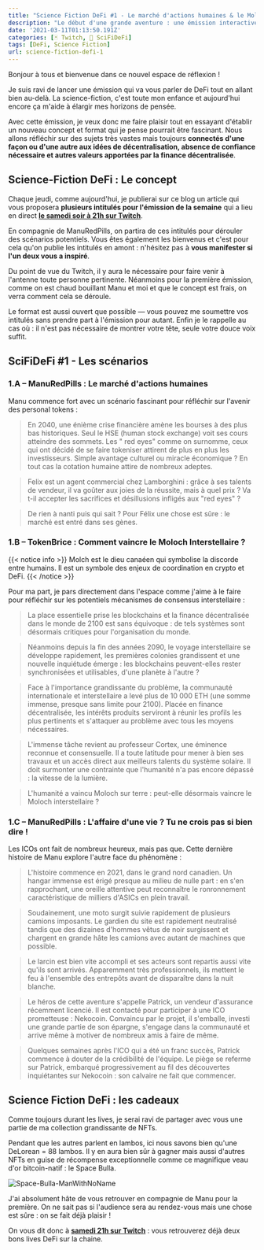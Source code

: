 ```yaml
---
title: "Science Fiction DeFi #1 - Le marché d'actions humaines & le Moloch interstellaire 🛸"
description: "Le début d'une grande aventure : une émission interactive qui allie science-fiction et DeFi pour réfléchir aux enjeux du monde de demain."
date: '2021-03-11T01:13:50.191Z'
categories: [🃏 Twitch, 👾 SciFiDeFi]
tags: [DeFi, Science Fiction]
url: science-fiction-defi-1
---
```


Bonjour à tous et bienvenue dans ce nouvel espace de réflexion !

Je suis ravi de lancer une émission qui va vous parler de DeFi tout en allant bien au-delà. La science-fiction, c'est toute mon enfance et aujourd'hui encore ça m'aide à élargir mes horizons de pensée.

Avec cette émission, je veux donc me faire plaisir tout en essayant d'établir un nouveau concept et format qui je pense pourrait être fascinant. Nous allons réfléchir sur des sujets très vastes mais toujours **connectés d'une façon ou d'une autre aux idées de décentralisation, absence de confiance nécessaire et autres valeurs apportées par la finance décentralisée**.

## Science-Fiction DeFi : Le concept

Chaque jeudi, comme aujourd'hui, je publierai sur ce blog un article qui vous proposera **plusieurs intitulés pour l'émission de la semaine** qui a lieu en direct **[le samedi soir à 21h sur Twitch](https://www.twitch.tv/tokenbrice)**.

En compagnie de ManuRedPills, on partira de ces intitulés pour dérouler des scénarios potentiels. Vous êtes également les bienvenus et c'est pour cela qu'on publie les intitulés en amont : n'hésitez pas à **vous manifester si l'un deux vous a inspiré**.

Du point de vue du Twitch, il y aura le nécessaire pour faire venir à l'antenne toute personne pertinente. Néanmoins pour la première émission, comme on est chaud bouillant Manu et moi et que le concept est frais, on verra comment cela se déroule.

Le format est aussi ouvert que possible — vous pouvez me soumettre vos intitulés sans prendre part à l'émission pour autant. Enfin je le rappelle au cas où : il n'est pas nécessaire de montrer votre tête, seule votre douce voix suffit.

## SciFiDeFi #1 - Les scénarios

### 1.A – ManuRedPills : Le marché d'actions humaines

Manu commence fort avec un scénario fascinant pour réfléchir sur l'avenir des personal tokens :

> En 2040, une énième crise financière amène les bourses à des plus bas historiques. Seul le HSE (human stock exchange) voit ses cours atteindre des sommets. Les " red eyes" comme on surnomme, ceux qui ont décidé de se faire tokeniser attirent de plus en plus les investisseurs.
Simple avantage culturel ou miracle économique ? En tout cas la cotation humaine attire de nombreux adeptes.

>Felix est un agent commercial chez Lamborghini : grâce à ses talents de vendeur, il va goûter aux joies de la réussite, mais à quel prix ? Va t-il accepter les sacrifices et désillusions infligés aux "red eyes" ?

>De rien à nanti puis qui sait ? Pour Félix une chose est sûre : le marché est entré dans ses gènes.

### 1.B – TokenBrice : Comment vaincre le Moloch Interstellaire ?

{{< notice info >}}
Molch est le dieu canaéen qui symbolise la discorde entre humains. Il est un symbole des enjeux de coordination en crypto et DeFi.
{{< /notice >}}

Pour ma part, je pars directement dans l'espace comme j'aime à le faire pour réfléchir sur les potentiels mécanismes de consensus interstellaire :

> La place essentielle prise les blockchains et la finance décentralisée dans le monde de 2100 est sans équivoque : de tels systèmes sont désormais critiques pour l'organisation du monde.

> Néanmoins depuis la fin des années 2090, le voyage interstellaire se développe rapidement, les premières colonies grandissent et une nouvelle inquiétude émerge : les blockchains peuvent-elles rester synchronisées et utilisables, d'une planète à l'autre ?

>Face à l'importance grandissante du problème, la communauté internationale et interstellaire a levé plus de 10 000 ETH (une somme immense, presque sans limite pour 2100). Placée en finance décentralisée, les intérêts produits serviront à réunir les profils les plus pertinents et s'attaquer au problème avec tous les moyens nécessaires.

>L'immense tâche revient au professeur Cortex, une éminence reconnue et consensuelle. Il a toute latitude pour mener à bien ses travaux et un accès direct aux meilleurs talents du système solaire. Il doit surmonter une contrainte que l'humanité n'a pas encore dépassé : la vitesse de la lumière.

>L'humanité a vaincu Moloch sur terre : peut-elle désormais vaincre le Moloch interstellaire ?

### 1.C – ManuRedPills : L'affaire d'une vie ? Tu ne crois pas si bien dire !

Les ICOs ont fait de nombreux heureux, mais pas que. Cette dernière histoire de Manu explore l'autre face du phénomène :

> L'histoire commence en 2021, dans le grand nord canadien. Un hangar immense est érigé presque au milieu de nulle part : en s'en rapprochant, une oreille attentive peut reconnaître le ronronnement caractéristique de milliers d'ASICs en plein travail. 

> Soudainement, une moto surgit suivie rapidement de plusieurs camions imposants. Le gardien du site est rapidement neutralisé tandis que des dizaines d'hommes vêtus de noir surgissent et chargent en grande hâte les camions avec autant de machines que possible.

> Le larcin est bien vite accompli et ses acteurs sont repartis aussi vite qu'ils sont arrivés. Apparemment très professionnels, ils mettent le feu à l'ensemble des entrepôts avant de disparaître dans la nuit blanche.

> Le héros de cette aventure s'appelle Patrick, un vendeur d'assurance récemment licencié. Il est contacté pour participer à une ICO prometteuse : Nekocoin. Convaincu par le projet, il s'emballe, investi une grande partie de son épargne, s'engage dans la communauté et arrive même à motiver de nombreux amis à faire de même.

> Quelques semaines après l'ICO qui a été un franc succès, Patrick commence à douter de la crédibilité de l'équipe. Le piège se referme sur Patrick, embarqué progressivement au fil des découvertes inquiétantes sur Nekocoin : son calvaire ne fait que commencer.

## Science Fiction DeFi : les cadeaux

Comme toujours durant les lives, je serai ravi de partager avec vous une partie de ma collection grandissante de NFTs.

Pendant que les autres parlent en lambos, ici nous savons bien qu'une DeLorean = 88 lambos. Il y en aura bien sûr à gagner mais aussi d'autres NFTs en guise de récompense exceptionnelle comme ce magnifique veau d'or bitcoin-natif : le Space Bulla.

![Space-Bulla-ManWithNoName](/img/2021/scifidefi/space-bulla.gif "Le Space Bulla - ManWithNoName")

J'ai absolument hâte de vous retrouver en compagnie de Manu pour la première. On ne sait pas si l'audience sera au rendez-vous mais une chose est sûre : on se fait déjà plaisir !

On vous dit donc à **[samedi 21h sur Twitch](https://www.twitch.tv/tokenbrice)** : vous retrouverez déjà deux bons lives DeFi sur la chaine.
